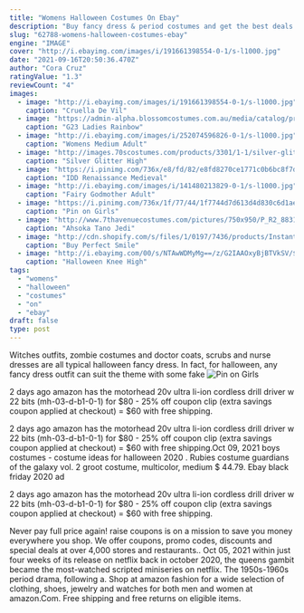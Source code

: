 ```yaml
---
title: "Womens Halloween Costumes On Ebay"
description: "Buy fancy dress & period costumes and get the best deals at the lowest prices on ebay! great savings & free delivery  collection on many items buy fancy dress & period costumes and get the"
slug: "62788-womens-halloween-costumes-ebay"
engine: "IMAGE"
cover: "http://i.ebayimg.com/images/i/191661398554-0-1/s-l1000.jpg"
date: "2021-09-16T20:50:36.470Z"
author: "Cora Cruz"
ratingValue: "1.3"
reviewCount: "4"
images:
  - image: "http://i.ebayimg.com/images/i/191661398554-0-1/s-l1000.jpg"
    caption: "Cruella De Vil"
  - image: "https://admin-alpha.blossomcostumes.com.au/media/catalog/product/r/a/rainbow-brite_3.jpg"
    caption: "G23 Ladies Rainbow"
  - image: "http://i.ebayimg.com/images/i/252074596826-0-1/s-l1000.jpg"
    caption: "Womens Medium Adult"
  - image: "http://images.70scostumes.com/products/3301/1-1/silver-glitter-high-heel-boots.jpg"
    caption: "Silver Glitter High"
  - image: "https://i.pinimg.com/736x/e8/fd/82/e8fd8270ce1771c0b6bc8f7d060c9072.jpg"
    caption: "IDD Renaissance Medieval"
  - image: "http://i.ebayimg.com/images/i/141480213829-0-1/s-l1000.jpg"
    caption: "Fairy Godmother Adult"
  - image: "https://i.pinimg.com/736x/1f/77/44/1f7744d7d613d4d830c6d1ae15fecf07--dance-costumes-tap-red-dance-costume.jpg"
    caption: "Pin on Girls"
  - image: "http://www.7thavenuecostumes.com/pictures/750x950/P_R2_883198.jpg"
    caption: "Ahsoka Tano Jedi"
  - image: "http://cdn.shopify.com/s/files/1/0197/7436/products/Instant_Smile_Teeth_Upper_Veneer_1200x1200.png?v=1558416643"
    caption: "Buy Perfect Smile"
  - image: "http://i.ebayimg.com/00/s/NTAwWDMyMg==/z/G2IAAOxyBjBTVkSV/$_3.JPG?set_id=2"
    caption: "Halloween Knee High"
tags:
  - "womens"
  - "halloween"
  - "costumes"
  - "on"
  - "ebay"
draft: false
type: post
---
```


Witches outfits, zombie costumes and doctor coats, scrubs and nurse dresses are all typical halloween fancy dress. In fact, for halloween, any fancy dress outfit can suit the theme with some fake
![Pin on Girls](https://i.pinimg.com/736x/1f/77/44/1f7744d7d613d4d830c6d1ae15fecf07--dance-costumes-tap-red-dance-costume.jpg "Pin on Girls")

2 days ago amazon has the motorhead 20v ultra li-ion cordless drill driver w 22 bits (mh-03-d-b1-0-1) for $80 - 25% off coupon clip (extra savings coupon applied at checkout) = $60 with free shipping.
<!--inArticleAds-->

<!--galleryOne-->

2 days ago amazon has the motorhead 20v ultra li-ion cordless drill driver w 22 bits (mh-03-d-b1-0-1) for $80 - 25% off coupon clip (extra savings coupon applied at checkout) = $60 with free shipping.Oct 09, 2021 boys costumes - costume ideas for halloween 2020 . Rubies costume guardians of the galaxy vol. 2 groot costume, multicolor, medium $ 44.79.  Ebay black friday 2020 ad
<!--inArticleAds-->

<!--galleryTwo-->

2 days ago amazon has the motorhead 20v ultra li-ion cordless drill driver w 22 bits (mh-03-d-b1-0-1) for $80 - 25% off coupon clip (extra savings coupon applied at checkout) = $60 with free shipping.
<!--galleryThree-->

Never pay full price again! raise coupons is on a mission to save you money everywhere you shop. We offer coupons, promo codes, discounts and special deals at over 4,000 stores and restaurants.. Oct 05, 2021 within just four weeks of its release on netflix back in october 2020, the queens gambit became the most-watched scripted miniseries on netflix. The 1950s-1960s period drama, following a. Shop at amazon fashion for a wide selection of clothing, shoes, jewelry and watches for both men and women at amazon.Com. Free shipping and free returns on eligible items.